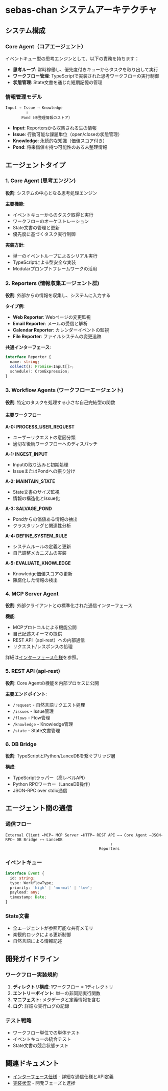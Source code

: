 # sebas-chan システムアーキテクチャ

## システム構成

### Core Agent（コアエージェント）

イベントキュー型の思考エンジンとして、以下の責務を持ちます：

- **思考ループ**: 常時稼働し、優先度付きキューからタスクを取り出して実行
- **ワークフロー管理**: TypeScriptで実装された思考ワークフローの実行制御
- **状態管理**: State文書を通じた短期記憶の管理

### 情報管理モデル

```
Input → Issue → Knowledge
         ↓
       Pond（未整理情報のストア）
```

- **Input**: Reportersから収集される生の情報
- **Issue**: 行動可能な課題単位（open/closeの状態管理）
- **Knowledge**: 永続的な知識（価値スコア付き）
- **Pond**: 将来価値を持つ可能性のある未整理情報

## エージェントタイプ

### 1. Core Agent (思考エンジン)

**役割**: システムの中心となる思考処理エンジン

**主要機能**:
- イベントキューからのタスク取得と実行
- ワークフローのオーケストレーション
- State文書の管理と更新
- 優先度に基づくタスク実行制御

**実装方針**:
- 単一のイベントループによるシリアル実行
- TypeScriptによる型安全な実装
- Modularプロンプトフレームワークの活用

### 2. Reporters (情報収集エージェント群)

**役割**: 外部からの情報を収集し、システムに入力する

**タイプ例**:
- **Web Reporter**: Webページの変更監視
- **Email Reporter**: メールの受信と解析
- **Calendar Reporter**: カレンダーイベントの監視
- **File Reporter**: ファイルシステムの変更追跡

**共通インターフェース**:
```typescript
interface Reporter {
  name: string;
  collect(): Promise<Input[]>;
  schedule?: CronExpression;
}
```

### 3. Workflow Agents (ワークフローエージェント)

**役割**: 特定のタスクを処理する小さな自己完結型の関数

#### 主要ワークフロー

**A-0: PROCESS_USER_REQUEST**
- ユーザーリクエストの意図分類
- 適切な後続ワークフローへのディスパッチ

**A-1: INGEST_INPUT**
- Inputの取り込みと初期処理
- IssueまたはPondへの振り分け

**A-2: MAINTAIN_STATE**
- State文書のサイズ監視
- 情報の構造化とIssue化

**A-3: SALVAGE_POND**
- Pondからの価値ある情報の抽出
- クラスタリングと関連性分析

**A-4: DEFINE_SYSTEM_RULE**
- システムルールの定義と更新
- 自己調整メカニズムの実装

**A-5: EVALUATE_KNOWLEDGE**
- Knowledge価値スコアの更新
- 陳腐化した情報の検出

### 4. MCP Server Agent

**役割**: 外部クライアントとの標準化された通信インターフェース

**機能**:
- MCPプロトコルによる機能公開
- 自己記述スキーマの提供
- REST API（api-rest）への内部通信
- リクエスト/レスポンスの処理

詳細は[インターフェース仕様](INTERFACES.md)を参照。

### 5. REST API (api-rest)

**役割**: Core Agentの機能を内部プロセスに公開

**主要エンドポイント**:
- `/request` - 自然言語リクエスト処理
- `/issues` - Issue管理
- `/flows` - Flow管理
- `/knowledge` - Knowledge管理
- `/state` - State文書管理

### 6. DB Bridge

**役割**: TypeScriptとPython/LanceDBを繋ぐブリッジ層

**構成**:
- TypeScriptラッパー（高レベルAPI）
- Python RPCワーカー（LanceDB操作）
- JSON-RPC over stdio通信

## エージェント間の通信

### 通信フロー
```
External Client ←MCP→ MCP Server ←HTTP→ REST API ←→ Core Agent ←JSON-RPC→ DB Bridge ←→ LanceDB
                                              ↑
                                         Reporters
```

### イベントキュー

```typescript
interface Event {
  id: string;
  type: WorkflowType;
  priority: 'high' | 'normal' | 'low';
  payload: any;
  timestamp: Date;
}
```

### State文書

- 全エージェントが参照可能な共有メモリ
- 楽観的ロックによる更新制御
- 自然言語による情報記述

## 開発ガイドライン

### ワークフロー実装規約

1. **ディレクトリ構成**: 1ワークフロー = 1ディレクトリ
2. **エントリーポイント**: 単一の非同期実行関数
3. **マニフェスト**: メタデータと定義情報を含む
4. **ログ**: 詳細な実行ログの記録

### テスト戦略

- ワークフロー単位での単体テスト
- イベントキューの統合テスト
- State文書の競合状態テスト

## 関連ドキュメント

- [インターフェース仕様](INTERFACES.md) - 詳細な通信仕様とAPI定義
- [実装状況](IMPLEMENTATION_STATUS.md) - 開発フェーズと進捗